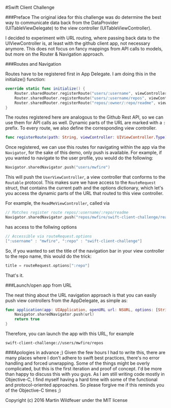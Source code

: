 #Swift Client Challenge

###Preface
The original idea for this challenge was do determine the best way to communicate data back from the DataProvider (UITableViewDelegate) to the view controller (UITableViewController).

I decided to experiment with URL routing, where passing back data to the UIViewController is, at least with the github client app, not necessary anymore.
This does not focus on fancy mappings from API calls to models, but more on the Router & Navigation approach.

###Routes and Navigation

Routes have to be registered first in App Delegate. I am doing this in the initialize() function:

```swift
override static func initialize() {
    Router.sharedRouter.registerRoute("users/:username", viewController: UserViewController.self)
    Router.sharedRouter.registerRoute("users/:username/repos", viewController: RepoViewController.self)
    Router.sharedRouter.registerRoute("repos/:owner/:repo/readme", viewController: ReadMeViewController.self)
}
```

The routes registered here are analogous to the Github Rest API, so we can use them for API calls as well. Dynamic parts of the URL are marked with a `:` prefix. To every route, we also define the corresponding view controller.

```swift
func registerRoute(path: String, viewController: UIViewController.Type)
```

Once registered, we can use this routes for navigating within the app via the `Navigator`, for the sake of this demo, only push is available. For example, if you wanted to navigate to the user profile, you would do the following:

```swift
Navigator.sharedNavigator.push("users/mwfire")
```

This will push the `UserViewController`, a view controller that conforms to the `Routable` protocol. This makes sure we have access to the `RouteRequest` struct, that contains the current path and the options dictionary, which let's you access the dynamic parts of the URL that routed to this view controller.

For example, the `ReadMeViewController`, called via

```swift
// Matches register route repos/:username/:repo/readme
Navigator.sharedNavigator.push("repos/mwfire/swift-client-challenge/readme)

```

has access to the follwing options

```swift
// Accessible via routeRequest.options
[":username" : "mwfire", ":repo" : "swift-client-challenge"]
```

So, if you wanted to set the title of the navigation bar in your view controller to the repo name, this would do the trick:

```swift
title = routeRequest.options[":repo"]
```

That's it.

###Launch/open app from URL

The neat thing about the URL navigation approach is that you can easily push view controllers from the AppDelegate, as simple as:

```swift
func application(app: UIApplication, openURL url: NSURL, options: [String : AnyObject]) -> Bool {
    Navigator.sharedNavigator.push(url)
    return true
}
```

Therefore, you can launch the app with this URL, for example

```
swift-client-challenge://users/mwfire/repos
```

###Apologies in advance ;)
Given the few hours I had to write this, there are many places where I don't adhere to swift best practices, there's no error handling and forced unwrapping.
Some of the things might be overly complicated, but this is the first iteration and proof of concept. I'd be more than happy to discuss this with you guys. As I am still writing code mostly in Objective-C, I find myself having a hard time with some of the functional and protocol-oriented approaches. So please forgive me if this reminds you of the Objective-C times ;)

Copyright (c) 2016 Martin Wildfeuer under the MIT license

